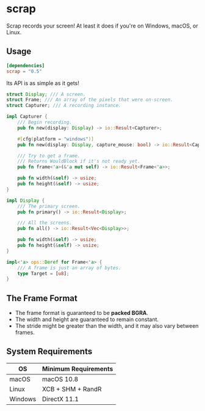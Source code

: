 # scrap

Scrap records your screen! At least it does if you're on Windows, macOS, or Linux.

## Usage

```toml
[dependencies]
scrap = "0.5"
```

Its API is as simple as it gets!

```rust
struct Display; /// A screen.
struct Frame; /// An array of the pixels that were on-screen.
struct Capturer; /// A recording instance.

impl Capturer {
    /// Begin recording.
    pub fn new(display: Display) -> io::Result<Capturer>;

    #[cfg(platform = "windows")]
    pub fn new(display: Display, capture_mouse: bool) -> io::Result<Capturer>;

    /// Try to get a frame.
    /// Returns WouldBlock if it's not ready yet.
    pub fn frame<'a>(&'a mut self) -> io::Result<Frame<'a>>;

    pub fn width(&self) -> usize;
    pub fn height(&self) -> usize;
}

impl Display {
    /// The primary screen.
    pub fn primary() -> io::Result<Display>;

    /// All the screens.
    pub fn all() -> io::Result<Vec<Display>>;

    pub fn width(&self) -> usize;
    pub fn height(&self) -> usize;
}

impl<'a> ops::Deref for Frame<'a> {
    /// A frame is just an array of bytes.
    type Target = [u8];
}
```

## The Frame Format

- The frame format is guaranteed to be **packed BGRA**.
- The width and height are guaranteed to remain constant.
- The stride might be greater than the width, and it may also vary between frames.

## System Requirements

OS      | Minimum Requirements
--------|---------------------
macOS   | macOS 10.8
Linux   | XCB + SHM + RandR
Windows | DirectX 11.1
